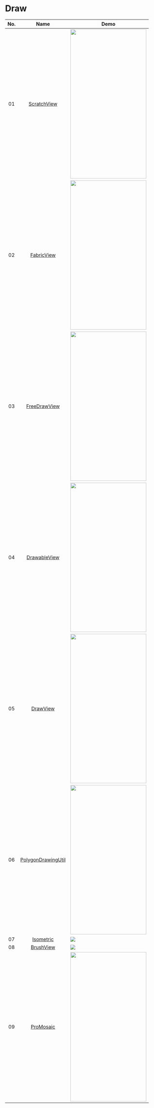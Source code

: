 Draw
======================
No. | Name | Demo
:---: | :---: | ---
01| [ScratchView](https://github.com/D-clock/ScratchView) | <img src="https://github.com/D-clock/ScratchView/raw/master/screen/scratch-demo-screen.gif" width="250" height="490">
02| [FabricView](https://github.com/antwankakki/FabricView) | <img src="https://camo.githubusercontent.com/1c8d0d5f194f993d806460ea9e092780b6230d78/687474703a2f2f692e696d6775722e636f6d2f396e4d453959742e676966" width="250" height="490">
03| [FreeDrawView](https://github.com/RiccardoMoro/FreeDrawView) | <img src="https://github.com/RiccardoMoro/FreeDrawView/raw/master/sample.gif" width="250" height="490">
04| [DrawableView](https://github.com/PaNaVTEC/DrawableView) | <img src="https://github.com/PaNaVTEC/DrawableView/raw/master/art/DrawableView.gif" width="250" height="490">
05| [DrawView](https://github.com/ByoxCode/DrawView) | <img src="https://github.com/ByoxCode/DrawView/raw/master/2016.11.10_18.00.25.gif" width="250" height="490">
06| [PolygonDrawingUtil](https://github.com/stkent/PolygonDrawingUtil) | <img src="https://github.com/stkent/PolygonDrawingUtil/raw/master/assets/demo.gif" width="250" height="490">
07| [Isometric](https://github.com/FabianTerhorst/Isometric) | ![](https://github.com/FabianTerhorst/Isometric/raw/master/lib/screenshots/io.fabianterhorst.isometric.screenshot.IsometricViewTest_doScreenshotThree.png?raw=true)
08| [BrushView](https://github.com/Andreu35/BrushView) | ![](https://github.com/Andreu35/BrushView/raw/master/screenshots/Screenshot_20170202-171746.png)
09| [ProMosaic](https://github.com/dawsonice/ProMosaic) | <img src="https://camo.githubusercontent.com/f4fe8cefb7e064171eb41204ceced8c3a59a3cb4/687474703a2f2f7777342e73696e61696d672e636e2f6c617267652f3730343839353631677731656a697439686f3361346a323075303168637464762e6a7067" width="250" height="490">